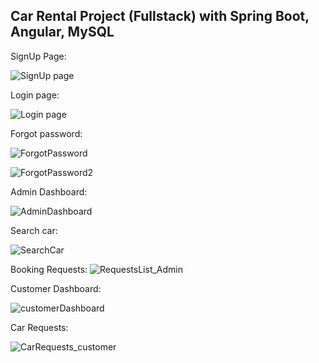 ## Car Rental Project (Fullstack) with Spring Boot, Angular, MySQL 



 SignUp Page:
 
![SignUp page](https://github.com/user-attachments/assets/f500fa7b-7326-4e2d-acdf-135ba26e095d)

 Login page:
 
![Login page](https://github.com/user-attachments/assets/cf497149-6b79-4c8a-9410-cf297e61c1ad)

 Forgot password:
 
![ForgotPassword](https://github.com/user-attachments/assets/b51ed6ac-ce97-4145-91de-ea11b1d4ff1e)

![ForgotPassword2](https://github.com/user-attachments/assets/7b897d30-b6dc-45bc-bc56-5dc827cfcce6)

 Admin Dashboard:
 
![AdminDashboard](https://github.com/user-attachments/assets/3f5d7ae9-84fb-4b1a-afe2-043291a899df)

 Search car:
 
![SearchCar](https://github.com/user-attachments/assets/d513ec9f-5b9d-4ee3-9ff0-8b5bfde1e3c3)

 Booking Requests:
![RequestsList_Admin](https://github.com/user-attachments/assets/30a98516-4d77-4357-8469-c7a64ac5f08b)

 Customer Dashboard:
 
![customerDashboard](https://github.com/user-attachments/assets/19481e4c-0a77-4e82-a873-83df30510b1b)

 Car Requests:
 
![CarRequests_customer](https://github.com/user-attachments/assets/ae0bfd49-eba9-46fe-842c-20602891aaf4)

